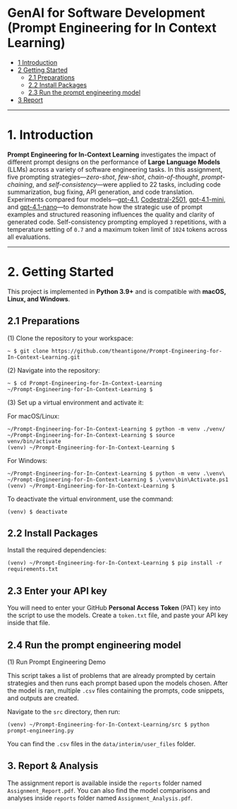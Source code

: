 # GenAI for Software Development (Prompt Engineering for In Context Learning)

* [1 Introduction](#1-introduction)  
* [2 Getting Started](#2-getting-started)  
  * [2.1 Preparations](#21-preparations)  
  * [2.2 Install Packages](#22-install-packages)  
  * [2.3 Run the prompt engineering model](#23-run-the-fine-tuning-model)  
* [3 Report](#3-report)  

---

# **1. Introduction**  
**Prompt Engineering for In-Context Learning** investigates the impact of different prompt designs on the performance of **Large Language Models** (LLMs) across a variety of software engineering tasks. In this assignment, five prompting strategies—*zero-shot*, *few-shot*, *chain-of-thought*, *prompt-chaining*, and *self-consistency*—were applied to 22 tasks, including code summarization, bug fixing, API generation, and code translation. Experiments compared four models—[gpt-4.1](https://github.com/marketplace/models/azure-openai/gpt-4-1/), [Codestral-2501](https://github.com/marketplace/models/azureml-mistral/Codestral-2501), [gpt-4.1-mini](https://github.com/marketplace/models/azure-openai/gpt-4-1-mini), and [gpt-4.1-nano](https://github.com/marketplace/models/azure-openai/gpt-4-1-nano)—to demonstrate how the strategic use of prompt examples and structured reasoning influences the quality and clarity of generated code. Self-consistency prompting employed `3` repetitions, with a temperature setting of `0.7` and a maximum token limit of `1024` tokens across all evaluations.

---

# **2. Getting Started**  

This project is implemented in **Python 3.9+** and is compatible with **macOS, Linux, and Windows**.  

## **2.1 Preparations**  

(1) Clone the repository to your workspace:  
```shell
~ $ git clone https://github.com/theantigone/Prompt-Engineering-for-In-Context-Learning.git
```
(2) Navigate into the repository:
```shell
~ $ cd Prompt-Engineering-for-In-Context-Learning
~/Prompt-Engineering-for-In-Context-Learning $
```
(3) Set up a virtual environment and activate it:

For macOS/Linux:
```shell
~/Prompt-Engineering-for-In-Context-Learning $ python -m venv ./venv/
~/Prompt-Engineering-for-In-Context-Learning $ source venv/bin/activate
(venv) ~/Prompt-Engineering-for-In-Context-Learning $ 
```

For Windows:
```shell
~/Prompt-Engineering-for-In-Context-Learning $ python -m venv .\venv\
~/Prompt-Engineering-for-In-Context-Learning $ .\venv\bin\Activate.ps1
(venv) ~/Prompt-Engineering-for-In-Context-Learning $
```

To deactivate the virtual environment, use the command:
```shell
(venv) $ deactivate
```

## **2.2 Install Packages**

Install the required dependencies:
```shell
(venv) ~/Prompt-Engineering-for-In-Context-Learning $ pip install -r requirements.txt
```

## **2.3 Enter your API key**

You will need to enter your GitHub **Personal Access Token** (PAT) key into the script to use the models. Create a `token.txt` file, and paste your API key inside that file.

## **2.4 Run the prompt engineering model**

(1) Run Prompt Engineering Demo

This script takes a list of problems that are already prompted by certain strategies and then runs each prompt based upon the models chosen. After the model is ran, multiple `.csv` files containing the prompts, code snippets, and outputs are created.

Navigate to the ```src``` directory, then run:
```shell
(venv) ~/Prompt-Engineering-for-In-Context-Learning/src $ python prompt-engineering.py
```

You can find the `.csv` files in the `data/interim/user_files` folder.

## 3. Report & Analysis

The assignment report is available inside the ``reports`` folder named ``Assignment_Report.pdf``.
You can also find the model comparisons and analyses inside ``reports`` folder named ``Assignment_Analysis.pdf``.



